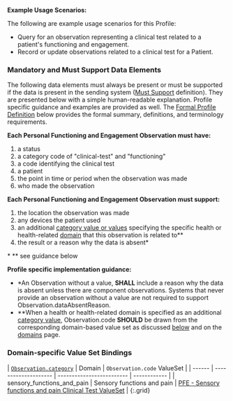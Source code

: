 **Example Usage Scenarios:**

The following are example usage scenarios for this Profile:
* Query for an observation representing a clinical test related to a patient's functioning and engagement.
* Record or update observations related to a clinical test for a Patient.

### Mandatory and Must Support Data Elements

The following data elements must always be present or must be supported if the data is present in the sending system ([Must Support](formal_specification.html#must-support) definition). They are presented below with a simple human-readable explanation.  Profile specific guidance and examples are provided as well.  The [Formal Profile Definition](#profile) below provides the formal summary, definitions, and terminology requirements.

**Each Personal Functioning and Engagement Observation must have:**

1. a status
1. a category code of "clinical-test" and "functioning"
1. a code identifying the clinical test
1. a patient
1. the point in time or period when the observation was made
1. who made the observation

**Each Personal Functioning and Engagement Observation must support:**

1. the location the observation was made
1. any devices the patient used
1. an additional [category value or values](ValueSet-pfe-category-vs.html) specifying the specific health or health-related [domain](domains.html) that this observation is related to\*\*
1. the result or a reason why the data is absent\*

\* \*\* see guidance below

**Profile specific implementation guidance:**

* \*An Observation without a value, **SHALL** include a reason why the data is absent unless there are component observations. Systems that never provide an observation without a value are not required to support Observation.dataAbsentReason.
* \*\*When a health or health-related domain is specified as an additional [category value](ValueSet-pfe-category-vs.html), Observation.code **SHOULD** be drawn from the corresponding domain-based value set as discussed [below](#domain-specific-value-set-bindings) and on the [domains](domains.html) page.

### Domain-specific Value Set Bindings

| [`Observation.category`](ValueSet-pfe-category-vs.html) | Domain | `Observation.code` ValueSet |
| ------ | -------------------- | ------------------------- | ------------ |
|  sensory_functions_and_pain | Sensory functions and pain | [PFE - Sensory functions and pain Clinical Test ValueSet](ValueSet-pfe-sensory-functions-pain-clinical-test-vs.html) |
{:.grid}

